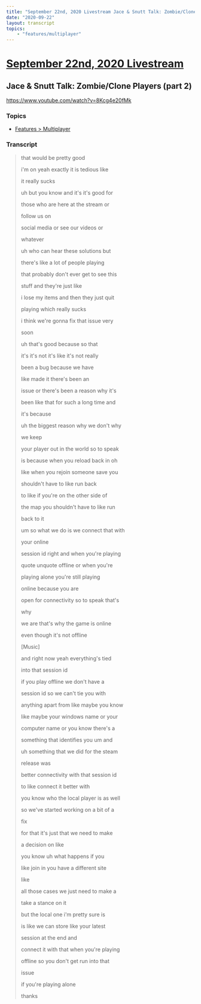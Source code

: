 ```yaml
---
title: "September 22nd, 2020 Livestream Jace & Snutt Talk: Zombie/Clone Players (part 2)"
date: "2020-09-22"
layout: transcript
topics:
    - "features/multiplayer"
---
```

# [September 22nd, 2020 Livestream](../2020-09-22.md)
## Jace & Snutt Talk: Zombie/Clone Players (part 2)
https://www.youtube.com/watch?v=8Kcg4e20fMk

### Topics
* [Features > Multiplayer](../topics/features/multiplayer.md)

### Transcript

> that would be pretty good
>
> i'm on yeah exactly it is tedious like
>
> it really sucks
>
> uh but you know and it's it's good for
>
> those who are here at the stream or
>
> follow us on
>
> social media or see our videos or
>
> whatever
>
> uh who can hear these solutions but
>
> there's like a lot of people playing
>
> that probably don't ever get to see this
>
> stuff and they're just like
>
> i lose my items and then they just quit
>
> playing which really sucks
>
> i think we're gonna fix that issue very
>
> soon
>
> uh that's good because so that
>
> it's it's not it's like it's not really
>
> been a bug because we have
>
> like made it there's been an
>
> issue or there's been a reason why it's
>
> been like that for such a long time and
>
> it's because
>
> uh the biggest reason why we don't why
>
> we keep
>
> your player out in the world so to speak
>
> is because when you reload back in oh
>
> like when you rejoin someone save you
>
> shouldn't have to like run back
>
> to like if you're on the other side of
>
> the map you shouldn't have to like run
>
> back to it
>
> um so what we do is we connect that with
>
> your online
>
> session id right and when you're playing
>
> quote unquote offline or when you're
>
> playing alone you're still playing
>
> online because you are
>
> open for connectivity so to speak that's
>
> why
>
> we are that's why the game is online
>
> even though it's not offline
>
> [Music]
>
> and right now yeah everything's tied
>
> into that session id
>
> if you play offline we don't have a
>
> session id so we can't tie you with
>
> anything apart from like maybe you know
>
> like maybe your windows name or your
>
> computer name or you know there's a
>
> something that identifies you um and
>
> uh something that we did for the steam
>
> release was
>
> better connectivity with that session id
>
> to like connect it better with
>
> you know who the local player is as well
>
> so we've started working on a bit of a
>
> fix
>
> for that it's just that we need to make
>
> a decision on like
>
> you know uh what happens if you
>
> like join in you have a different site
>
> like
>
> all those cases we just need to make a
>
> take a stance on it
>
> but the local one i'm pretty sure is
>
> is like we can store like your latest
>
> session at the end and
>
> connect it with that when you're playing
>
> offline so you don't get run into that
>
> issue
>
> if you're playing alone
>
> thanks
